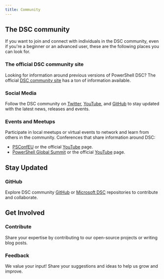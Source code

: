 ```yaml
---
title: Community
---
```


## The DSC community

If you want to join and connect with individuals in the DSC community, even if you're a beginner or an advanced user, these are the following places you can look for.

### The official DSC community site

Looking for information around previous versions of PowerShell DSC? The official [DSC community site](https://dsccommunity.org/) has a ton of information available.

### Social Media

Follow the DSC community on [Twitter](https://x.com/dsccommunity), [YouTube](https://www.youtube.com/@dsccommunity2958), and [GitHub](https://github.com/dsccommunity) to stay updated with the latest news, releases and events.

### Events and Meetups

Participate in local meetups or virtual events to network and learn from others in the community. Conferences that share information around DSC:

- [PSConfEU](https://psconf.eu/) or the official [YouTube](https://www.youtube.com/@PowerShellConferenceEU) page.
- [PowerShell Global Summit](https://www.powershellsummit.org/) or the official [YouTube](https://www.youtube.com/@PowershellOrg) page.

## Stay Updated

### GitHub

Explore DSC community [GitHub](https://github.com/dsccommunity) or [Microsoft DSC](https://github.com/powershell/dsc/) repositories to contribute and collaborate.

## Get Involved

### Contribute

Share your expertise by contributing to our open-source projects or writing blog posts.

### Feedback

We value your input! Share your suggestions and ideas to help us grow and improve.
